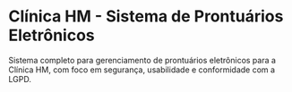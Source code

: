 # Clínica HM - Sistema de Prontuários Eletrônicos

Sistema completo para gerenciamento de prontuários eletrônicos para a Clínica HM, com foco em segurança, usabilidade e conformidade com a LGPD.
